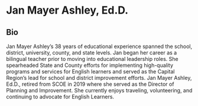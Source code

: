 <!-- Page 1 -->
# Jan Mayer Ashley, Ed.D.
## Bio
Jan Mayer Ashley’s 38 years of educational experience spanned the school, district, university, county, and state levels. Jan began her career as a bilingual teacher prior to moving into educational leadership roles. She spearheaded State and County efforts for implementing high-quality programs and services for English learners and served as the Capital Region’s lead for school and district improvement efforts. Jan Mayer Ashley, Ed.D., retired from SCOE in 2019 where she served as the Director of Planning and Improvement. She currently enjoys traveling, volunteering, and continuing to advocate for English Learners.
